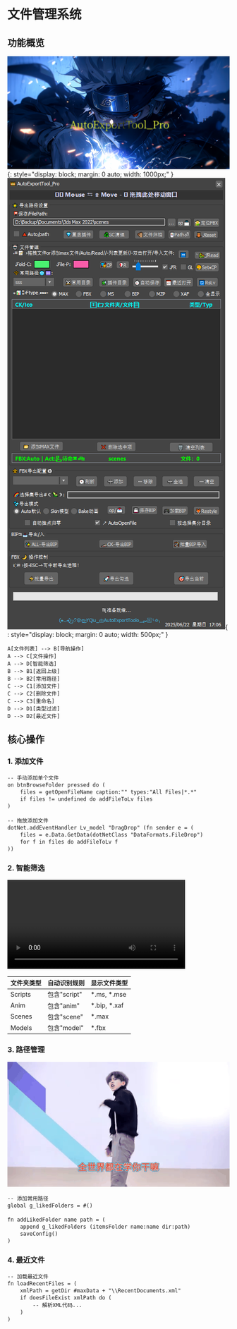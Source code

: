 # 文件管理系统

## 功能概览
![文件管理界面](../images/file_management.png){: style="display: block; margin: 0 auto; width: 1000px;" }
![文件管理界面插图](../images/file_management_ct01.png){ : style="display: block; margin: 0 auto; width: 500px;" }
```mermaid
A[文件列表] --> B[导航操作]
A --> C[文件操作]
A --> D[智能筛选]
B --> B1[返回上级]
B --> B2[常用路径]
C --> C1[添加文件]
C --> C2[删除文件]
C --> C3[重命名]
D --> D1[类型过滤]
D --> D2[最近文件]
```

## 核心操作

### 1. 添加文件
```maxscript
-- 手动添加单个文件
on btnBrowseFolder pressed do (
    files = getOpenFileName caption:"" types:"All Files|*.*"
    if files != undefined do addFileToLv files
)

-- 拖放添加文件
dotNet.addEventHandler Lv_model "DragDrop" (fn sender e = (
    files = e.Data.GetData(dotNetClass "DataFormats.FileDrop")
    for f in files do addFileToLv f
))
```

### 2. 智能筛选
<video controls width="80%">
  <source src="../videos/file_filtering.mp4" type="video/mp4">
  您的浏览器不支持视频标签
</video>

| 文件夹类型 | 自动识别规则 | 显示文件类型 |
|-----------|--------------|-------------|
| Scripts   | 包含"script" | *.ms, *.mse |
| Anim      | 包含"anim"   | *.bip, *.xaf |
| Scenes    | 包含"scene"  | *.max       |
| Models    | 包含"model"  | *.fbx       |

### 3. 路径管理
![常用路径](../gifs/path_management.gif)

```maxscript
-- 添加常用路径
global g_likedFolders = #()

fn addLikedFolder name path = (
    append g_likedFolders (itemsFolder name:name dir:path)
    saveConfig()
)
```

### 4. 最近文件
```maxscript
-- 加载最近文件
fn loadRecentFiles = (
    xmlPath = getDir #maxData + "\\RecentDocuments.xml"
    if doesFileExist xmlPath do (
        -- 解析XML代码...
    )
)
```

